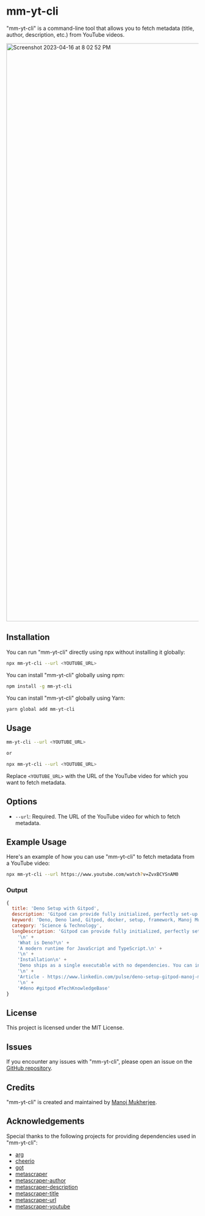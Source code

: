 # mm-yt-cli

"mm-yt-cli" is a command-line tool that allows you to fetch metadata (title, author, description, etc.) from YouTube videos.

<img width="1512" alt="Screenshot 2023-04-16 at 8 02 52 PM" src="https://user-images.githubusercontent.com/15128569/232320169-35243d96-24ae-4f4f-ae05-6be62c435458.png">


## Installation

You can run "mm-yt-cli" directly using npx without installing it globally:

```sh
npx mm-yt-cli --url <YOUTUBE_URL>
```

You can install "mm-yt-cli" globally using npm:

```sh
npm install -g mm-yt-cli
```

You can install "mm-yt-cli" globally using Yarn:

```sh
yarn global add mm-yt-cli
```

## Usage

```sh
mm-yt-cli --url <YOUTUBE_URL>

or

npx mm-yt-cli --url <YOUTUBE_URL>
```

Replace `<YOUTUBE_URL>` with the URL of the YouTube video for which you want to fetch metadata.

## Options

- `--url`: Required. The URL of the YouTube video for which to fetch metadata.

## Example Usage

Here's an example of how you can use "mm-yt-cli" to fetch metadata from a YouTube video:

```sh
npx mm-yt-cli --url https://www.youtube.com/watch?v=ZvxBCYSnAM0
```

### Output

```js
{
  title: 'Deno Setup with Gitpod',
  description: 'Gitpod can provide fully initialized, perfectly set-up developer environments for any kind of software project. What is Deno?A modern runtime for JavaScript…',
  keyword: 'Deno, Deno land, Gitpod, docker, setup, framework, Manoj Mukherjee, Tech KnowledgeBase, Nodejs, Javascript Runtime',
  category: 'Science & Technology',
  longDescription: 'Gitpod can provide fully initialized, perfectly set-up developer environments for any kind of software project. \n' +
    '\n' +
    'What is Deno?\n' +
    'A modern runtime for JavaScript and TypeScript.\n' +
    '\n' +
    'Installation\n' +
    'Deno ships as a single executable with no dependencies. You can install it. \n' +
    '\n' +
    'Article - https://www.linkedin.com/pulse/deno-setup-gitpod-manoj-mukherjee/\n' +
    '\n' +
    '#deno #gitpod #TechKnowledgeBase'
}
```

## License

This project is licensed under the MIT License.

## Issues

If you encounter any issues with "mm-yt-cli", please open an issue on the [GitHub repository](https://github.com/2manoj1/yt-scrapper-cli/issues).

## Credits

"mm-yt-cli" is created and maintained by [Manoj Mukherjee](https://www.linkedin.com/in/manoj-mukherjee/).

## Acknowledgements

Special thanks to the following projects for providing dependencies used in "mm-yt-cli":

- [arg](https://www.npmjs.com/package/arg)
- [cheerio](https://www.npmjs.com/package/cheerio)
- [got](https://www.npmjs.com/package/got)
- [metascraper](https://www.npmjs.com/package/metascraper)
- [metascraper-author](https://www.npmjs.com/package/metascraper-author)
- [metascraper-description](https://www.npmjs.com/package/metascraper-description)
- [metascraper-title](https://www.npmjs.com/package/metascraper-title)
- [metascraper-url](https://www.npmjs.com/package/metascraper-url)
- [metascraper-youtube](https://www.npmjs.com/package/metascraper-youtube)
